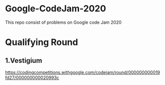 # Google-CodeJam-2020

This repo consist of problems on Google code Jam 2020

# Qualifying Round
## 1.Vestigium 
https://codingcompetitions.withgoogle.com/codejam/round/000000000019fd27/000000000020993c
